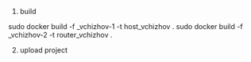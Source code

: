 1) build

sudo docker build -f _vchizhov-1 -t host_vchizhov .
sudo docker build -f _vchizhov-2 -t router_vchizhov .


2) upload project
